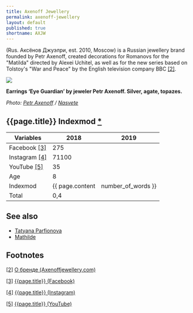 ```yaml
---
title: Axenoff Jewellery
permalink: axenoff-jewellery
layout: default
published: true
shortname: AXJW
---
```


(Rus. Аксёнов Джуэлри, est. 2010, Moscow) is a Russian jewellery brand founded by Petr Axenoff, created decorations for Romanovs for the "Matilda" directed by Alexei Uchitel, as well as for the new series based on Tolstoy's "War and Peace" by the English television company BBC <span id="a2">[\[2\]](#f2)</span>.

![](/images/{{page.permalink}}.jpg)

**Earrings ‘Eye Guardian’ by jeweler Petr Axenoff. Silver, agate, topazes.**

*Photo: [Petr Axenoff](index) / [Nasvete](index)*

## {{page.title}} Indexmod [*](indexmod)

|Variables|2018|2019|
|-|-|-|
|Facebook <span id="a3">[\[3\]](#f3)</span>|275||
|Instagram <span id="a4">[\[4\]](#f4)</span>|71100||
|YouTube <span id="a5">[\[5\]](#f5)</span>|35||
|Age|8||
|Indexmod|{{ page.content | number_of_words }}||
|Total|0,4||

## See also

+ [Tatyana Parfionova](parfionova-tatyana)
+ [Mathilde](mathilde)

## Footnotes

[[2]](#a2) <span id="f2"></span> [О бренде (Axenoffjewellery.com)](http://axenoffjewellery.com/)

[[3]](#a3) <span id="f3"></span> [{{page.title}} (Facebook)](https://www.facebook.com/AxenoffJewelleryOfficial/)

[[4]](#a4) <span id="f4"></span> [{{page.title}} (Instagram)](https://www.instagram.com/axenoffjewellery/)

[[5]](#a5) <span id="f5"></span> [{{page.title}} (YouTube)](https://www.youtube.com/channel/UCSRUARR0iYnAeFZycNypvyA/about)
